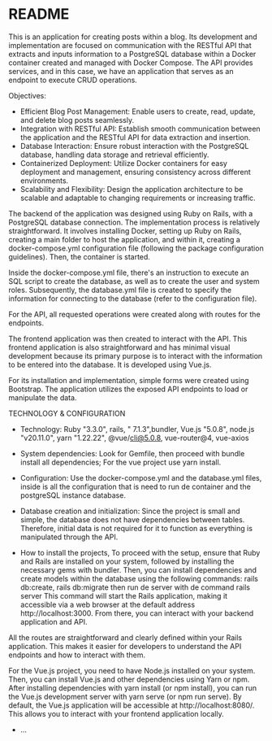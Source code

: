 # README

This is an application for creating posts within a blog. Its development and implementation are focused on communication with the RESTful API that extracts and inputs information to a PostgreSQL database within a Docker container created and managed with Docker Compose. The API provides services, and in this case, we have an application that serves as an endpoint to execute CRUD operations.

Objectives:

* Efficient Blog Post Management: Enable users to create, read, update, and delete blog posts seamlessly.
* Integration with RESTful API: Establish smooth communication between the application and the RESTful API for data extraction and insertion.
* Database Interaction: Ensure robust interaction with the PostgreSQL database, handling data storage and retrieval efficiently.
* Containerized Deployment: Utilize Docker containers for easy deployment and management, ensuring consistency across different environments.
* Scalability and Flexibility: Design the application architecture to be scalable and adaptable to changing requirements or increasing traffic.

The backend of the application was designed using Ruby on Rails, with a PostgreSQL database connection. The implementation process is relatively straightforward. It involves installing Docker, setting up Ruby on Rails, creating a main folder to host the application, and within it, creating a docker-compose.yml configuration file (following the package configuration guidelines). Then, the container is started.

Inside the docker-compose.yml file, there's an instruction to execute an SQL script to create the database, as well as to create the user and system roles. Subsequently, the database.yml file is created to specify the information for connecting to the database (refer to the configuration file).

For the API, all requested operations were created along with routes for the endpoints.

The frontend application was then created to interact with the API. This frontend application is also straightforward and has minimal visual development because its primary purpose is to interact with the information to be entered into the database. It is developed using Vue.js.

For its installation and implementation, simple forms were created using Bootstrap. The application utilizes the exposed API endpoints to load or manipulate the data. 


TECHNOLOGY & CONFIGURATION
* Technology: Ruby "3.3.0", rails, " 7.1.3",bundler, Vue.js "5.0.8", node.js "v20.11.0", yarn "1.22.22", @vue/cli@5.0.8, vue-router@4, vue-axios

* System dependencies: Look for Gemfile, then proceed with bundle install all dependencies; For the vue project use yarn install. 

* Configuration: Use the docker-compose.yml and the database.yml files, inside is all the configuration that is need to run de container and the postgreSQL      instance database.

* Database creation and initialization: Since the project is small and simple, the database does not have dependencies between tables. Therefore, initial data is not required for it to function as everything is manipulated through the API.
 
* How to install the projects, 
To proceed with the setup, ensure that Ruby and Rails are installed on your system, followed by installing the necessary gems with bundler. Then, you can install dependencies and create models within the database using the following commands: rails db:create, rails db:migrate then run de server with de command rails server
This command will start the Rails application, making it accessible via a web browser at the default address http://localhost:3000. From there, you can interact with your backend application and API.

All the routes are straightforward and clearly defined within your Rails application. This makes it easier for developers to understand the API endpoints and how to interact with them.

For the Vue.js project, you need to have Node.js installed on your system. Then, you can install Vue.js and other dependencies using Yarn or npm. After installing dependencies with yarn install (or npm install), you can run the Vue.js development server with yarn serve (or npm run serve). By default, the Vue.js application will be accessible at http://localhost:8080/. This allows you to interact with your frontend application locally.



* ...

